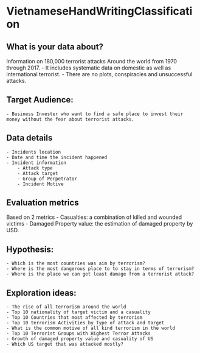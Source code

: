 # VietnameseHandWritingClassification
## What is your data about?
Information on 180,000 terrorist attacks Around the world from 1970 through 2017.
    - It includes systematic data on domestic as well as international terrorist.
    - There are no plots, conspiracies and unsuccessful attacks.
## Target Audience:
    - Business Invester who want to find a safe place to invest their money without the fear about terrorist attacks.

## Data details
    - Incidents location
    - Date and time the incident happened
    - Incident information
        - Attack type
        - Attack target
        - Group of Perpetrator
        - Incident Motive
## Evaluation metrics
Based on 2 metrics
    - Casualties: a combination of killed and wounded victims
    - Damaged Property value: the estimation of damaged property by USD.
## Hypothesis:
    - Which is the most countries was aim by terrorism?
    - Where is the most dangerous place to to stay in terms of terrorism?
    - Where is the place we can get least damage from a terrorist attack?
## Exploration ideas:
    - The rise of all terrorism around the world
    - Top 10 nationality of target victim and a casuality
    - Top 10 Countries that most affected by terrorism
    - Top 10 terrorism Activities by Type of attack and target
    - What is the common motive of all kind terrorism in the world
    - Top 10 Terrorist Groups with Highest Terror Attacks
    - Growth of damaged property value and casuality of US
    - Which US target that was attacked mostly?